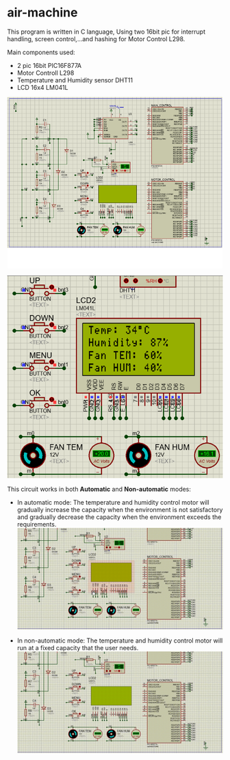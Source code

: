 # air-machine
This program is written in C language, Using two 16bit pic for interrupt handling, screen control,...and hashing for Motor Control L298.

Main components used:
 + 2 pic 16bit PIC16F877A
 + Motor Controll L298
 + Temperature and Humidity sensor DHT11
 + LCD 16x4 LM041L
 
 ![alt text](https://github.com/hmcofetel/air-machine/blob/master/screenshot/screenshot1.png?raw=true)
 
 ![alt text](https://github.com/hmcofetel/air-machine/blob/master/screenshot/sreenshot2.png?raw=true)
 
 This circuit works in both **Automatic** and **Non-automatic** modes:
  + In automatic mode:
    The temperature and humidity control motor will gradually increase the capacity when the environment is not satisfactory and gradually decrease the capacity when the environment exceeds the requirements.
![alt text](https://github.com/hmcofetel/air-machine/blob/master/screenshot/demo.gif?raw=true)

  + In non-automatic mode: 
    The temperature and humidity control motor will run at a fixed capacity that the user needs.
![alt text](https://github.com/hmcofetel/air-machine/blob/master/screenshot/demo2.gif?raw=true)    
    
